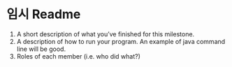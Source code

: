 # 임시 Readme

1. A short description of what you’ve finished for this milestone.
2. A description of how to run your program. An example of java command line will be good.
3. Roles of each member (i.e. who did what?)
